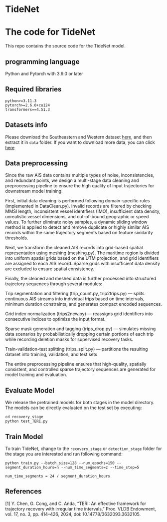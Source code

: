 # TideNet

# The code for TideNet

This repo contains the source code for the TideNet model.

## programming language

Python and Pytorch with 3.9.0 or later

## Required libraries

```
python>=3.11.3
pytorch>=2.6.0+cu124
transformers==4.51.3
```

## Datasets info

Please download the Southeastern and Western dataset [here](https://drive.google.com/file/d/1mZgFtAUj4utaHKD_z9Ly95xgc45J_kZc/view), and then extract it in `data` folder.
If you want to download more data, you can click [here](https://hub.marinecadastre.gov/)

## Data preprocessing

Since the raw AIS data contains multiple types of noise, inconsistencies, and redundant points, we design a multi-stage data cleaning and preprocessing pipeline to ensure the high quality of input trajectories for downstream model training.

First, initial data cleaning is performed following domain-specific rules (implemented in DataClean.py). Invalid records are filtered by checking MMSI length, inconsistent vessel identifiers (IMO), insufficient data density, unrealistic vessel dimensions, and out-of-bound geographic or speed values. To further eliminate noisy samples, a dynamic sliding window method is applied to detect and remove duplicate or highly similar AIS records within the same trajectory segments based on feature similarity thresholds.

Next, we transform the cleaned AIS records into grid-based spatial representation using meshing (meshing.py). The maritime region is divided into uniform spatial grids based on the UTM projection, and grid identifiers are assigned to each AIS record. Sparse grids with insufficient data density are excluded to ensure spatial consistency.

Finally, the cleaned and meshed data is further processed into structured trajectory sequences through several modules:

   Trip segmentation and filtering (trip_count.py, trip2trips.py) — splits continuous AIS streams into individual trips based on time intervals, minimum duration constraints, and generates compact encoded sequences.

   Grid index normalization (trips2new.py) — reassigns grid identifiers into consecutive indices to optimize the input format.

   Sparse mask generation and tagging (trips_drop.py) — simulates missing data scenarios by probabilistically dropping certain portions of each trip while recording deletion masks for supervised recovery tasks.

   Train-validation-test splitting (trips_split.py) — partitions the resulting dataset into training, validation, and test sets

The entire preprocessing pipeline ensures that high-quality, spatially consistent, and controlled sparse trajectory sequences are generated for model training and evaluation.

## Evaluate Model

We release the pretrained models for both stages in the model directory. The models can be directly evaluated on the test set by executing:
```
cd recovery_stage
python test_TERI.py
```

## Train Model

To train TideNet, change to the `recovery_stage` or `detection_stage` folder for the stage you are interested and run following command: 

```
python train.py --batch_size=128 --num_epochs=150 --segment_duration_hours=n --num_time_segments=z --time_step=5

num_time_segments = 24 / segment_duration_hours

```
## References

[1]	Y. Chen, G. Cong, and C. Anda, “TERI: An effective framework for trajectory recovery with irregular time intervals,” Proc. VLDB Endowment, vol. 17, no. 3, pp. 414–426, 2024, doi: 10.14778/3632093.3632105.
